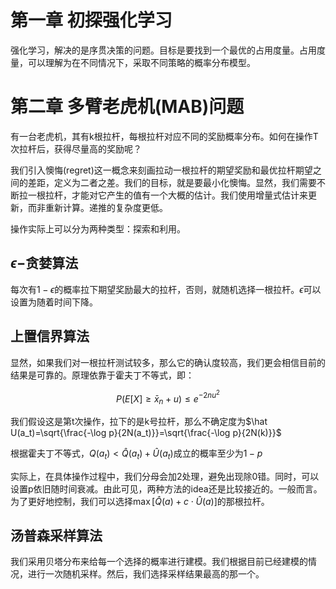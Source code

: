 # 第一章 初探强化学习

强化学习，解决的是序贯决策的问题。目标是要找到一个最优的占用度量。占用度量，可以理解为在不同情况下，采取不同策略的概率分布模型。

# 第二章 多臂老虎机(MAB)问题

有一台老虎机，其有k根拉杆，每根拉杆对应不同的奖励概率分布。如何在操作T次拉杆后，获得尽量高的奖励呢？ 

我们引入懊悔(regret)这一概念来刻画拉动一根拉杆的期望奖励和最优拉杆期望之间的差距，定义为二者之差。我们的目标，就是要最小化懊悔。显然，我们需要不断拉一根拉杆，才能对它产生的值有一个大概的估计。我们使用增量式估计来更新，而非重新计算。递推的复杂度更低。

操作实际上可以分为两种类型：探索和利用。

## $\epsilon-$贪婪算法

每次有$1-\epsilon$的概率拉下期望奖励最大的拉杆，否则，就随机选择一根拉杆。$\epsilon$可以设置为随着时间下降。

## 上置信界算法

显然，如果我们对一根拉杆测试较多，那么它的确认度较高，我们更会相信目前的结果是可靠的。原理依靠于霍夫丁不等式，即：

$$
P(E[X]\geq\bar x_n+u)\leq e^{-2nu^2}
$$

我们假设这是第t次操作，拉下的是k号拉杆，那么不确定度为$\hat U(a_t)=\sqrt{\frac{-\log p}{2N(a_t)}}=\sqrt{\frac{-\log p}{2N(k)}}$

根据霍夫丁不等式，$Q(a_t)<\hat Q(a_t)+\hat U(a_t)$成立的概率至少为$1-p$

实际上，在具体操作过程中，我们分母会加2处理，避免出现除0错。同时，可以设置p依旧随时间衰减。由此可见，两种方法的idea还是比较接近的。一般而言。为了更好地控制，我们可以选择$\max[\hat Q(a)+c\cdot \hat U(a)]$的那根拉杆。

## 汤普森采样算法

我们采用贝塔分布来给每一个选择的概率进行建模。我们根据目前已经建模的情况，进行一次随机采样。然后，我们选择采样结果最高的那一个。
